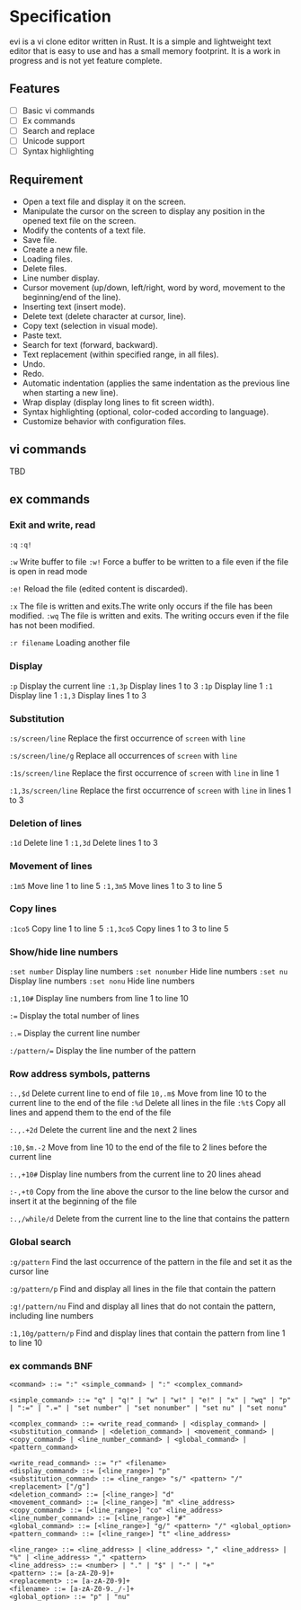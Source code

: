 # Specification

evi is a vi clone editor written in Rust. It is a simple and lightweight text editor that is easy to use and has a small memory footprint. It is a work in progress and is not yet feature complete.

## Features

- [ ] Basic vi commands
- [ ] Ex commands
- [ ] Search and replace
- [ ] Unicode support
- [ ] Syntax highlighting

## Requirement

- Open a text file and display it on the screen.
- Manipulate the cursor on the screen to display any position in the opened text file on the screen.
- Modify the contents of a text file.
- Save file.
- Create a new file.
- Loading files.
- Delete files.
- Line number display.
- Cursor movement (up/down, left/right, word by word, movement to the beginning/end of the line).
- Inserting text (insert mode).
- Delete text (delete character at cursor, line).
- Copy text (selection in visual mode).
- Paste text.
- Search for text (forward, backward).
- Text replacement (within specified range, in all files).
- Undo.
- Redo.
- Automatic indentation (applies the same indentation as the previous line when starting a new line).
- Wrap display (display long lines to fit screen width).
- Syntax highlighting (optional, color-coded according to language).
- Customize behavior with configuration files.

## vi commands

TBD

## ex commands

### Exit and write, read

`:q`
`:q!`

`:w` Write buffer to file
`:w!` Force a buffer to be written to a file even if the file is open in read mode

`:e!` Reload the file (edited content is discarded).

`:x` The file is written and exits.The write only occurs if the file has been modified.
`:wq` The file is written and exits. The writing occurs even if the file has not been modified.

`:r filename` Loading another file

### Display

`:p` Display the current line
`:1,3p` Display lines 1 to 3
`:1p` Display line 1
`:1` Display line 1
`:1,3` Display lines 1 to 3

### Substitution

`:s/screen/line` Replace the first occurrence of `screen` with `line`

`:s/screen/line/g` Replace all occurrences of `screen` with `line`

`:1s/screen/line` Replace the first occurrence of `screen` with `line` in line 1

`:1,3s/screen/line` Replace the first occurrence of `screen` with `line` in lines 1 to 3

### Deletion of lines

`:1d` Delete line 1
`:1,3d` Delete lines 1 to 3

### Movement of lines

`:1m5` Move line 1 to line 5
`:1,3m5` Move lines 1 to 3 to line 5

### Copy lines

`:1co5` Copy line 1 to line 5
`:1,3co5` Copy lines 1 to 3 to line 5

### Show/hide line numbers

`:set number` Display line numbers
`:set nonumber` Hide line numbers
`:set nu` Display line numbers
`:set nonu` Hide line numbers

`:1,10#` Display line numbers from line 1 to line 10

`:=` Display the total number of lines

`:.=` Display the current line number

`:/pattern/=` Display the line number of the pattern

### Row address symbols, patterns

`:.,$d` Delete current line to end of file
`10,.m$` Move from line 10 to the current line to the end of the file
`:%d` Delete all lines in the file
`:%t$` Copy all lines and append them to the end of the file

`:.,.+2d` Delete the current line and the next 2 lines

`:10,$m.-2` Move from line 10 to the end of the file to 2 lines before the current line

`:.,+10#` Display line numbers from the current line to 20 lines ahead

`:-,+t0` Copy from the line above the cursor to the line below the cursor and insert it at the beginning of the file

`:.,/while/d` Delete from the current line to the line that contains the pattern

### Global search

`:g/pattern` Find the last occurrence of the pattern in the file and set it as the cursor line

`:g/pattern/p` Find and display all lines in the file that contain the pattern

`:g!/pattern/nu` Find and display all lines that do not contain the pattern, including line numbers

`:1,10g/pattern/p` Find and display lines that contain the pattern from line 1 to line 10

### ex commands BNF

```BNF
<command> ::= ":" <simple_command> | ":" <complex_command>

<simple_command> ::= "q" | "q!" | "w" | "w!" | "e!" | "x" | "wq" | "p" | ":=" | ".=" | "set number" | "set nonumber" | "set nu" | "set nonu"

<complex_command> ::= <write_read_command> | <display_command> | <substitution_command> | <deletion_command> | <movement_command> | <copy_command> | <line_number_command> | <global_command> | <pattern_command>

<write_read_command> ::= "r" <filename>
<display_command> ::= [<line_range>] "p"
<substitution_command> ::= <line_range> "s/" <pattern> "/" <replacement> ["/g"]
<deletion_command> ::= [<line_range>] "d"
<movement_command> ::= [<line_range>] "m" <line_address>
<copy_command> ::= [<line_range>] "co" <line_address>
<line_number_command> ::= [<line_range>] "#"
<global_command> ::= [<line_range>] "g/" <pattern> "/" <global_option>
<pattern_command> ::= [<line_range>] "t" <line_address>

<line_range> ::= <line_address> | <line_address> "," <line_address> | "%" | <line_address> "," <pattern>
<line_address> ::= <number> | "." | "$" | "-" | "+"
<pattern> ::= [a-zA-Z0-9]+
<replacement> ::= [a-zA-Z0-9]+
<filename> ::= [a-zA-Z0-9._/-]+
<global_option> ::= "p" | "nu"
```
